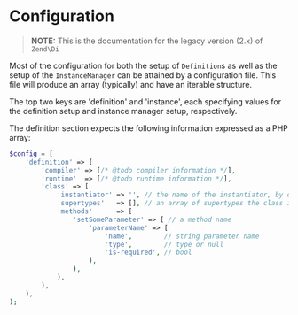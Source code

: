 # Configuration

> __NOTE:__ This is the documentation for the legacy version (2.x) of `Zend\Di`

Most of the configuration for both the setup of `Definition`s as well as the
setup of the `InstanceManager` can be attained by a configuration file. This
file will produce an array (typically) and have an iterable structure.

The top two keys are 'definition' and 'instance', each specifying values for
the definition setup and instance manager setup, respectively.

The definition section expects the following information expressed as a PHP
array:

```php
$config = [
    'definition' => [
        'compiler' => [/* @todo compiler information */],
        'runtime'  => [/* @todo runtime information */],
        'class' => [
            'instantiator' => '', // the name of the instantiator, by default this is __construct
            'supertypes'   => [], // an array of supertypes the class implements
            'methods'      => [
                'setSomeParameter' => [ // a method name
                    'parameterName' => [
                        'name',        // string parameter name
                        'type',        // type or null
                        'is-required', // bool
                    ),
                ),
            ),
        ),
    ),
);
```
